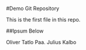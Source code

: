 #Demo Git Repository

This is the first file in this repo.

##Ipsum Below

Oliver Tatlo Paa. Julius Kalbo